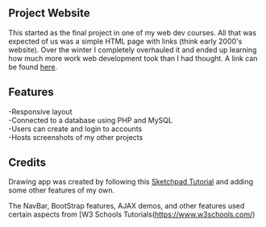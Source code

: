 ## Project Website
This started as the final project in one of my web dev courses. All that was expected of us was a simple HTML page with links (think early 2000's website). Over the winter I completely overhauled it and ended up learning how much more work web development took than I had thought. A link can be found [here](krishanhewitt.ca).  

## Features
-Responsive layout  
-Connected to a database using PHP and MySQL  
-Users can create and login to accounts  
-Hosts screenshots of my other projects  

## Credits
Drawing app was created by following this [Sketchpad Tutorial](https://zipso.net/a-simple-touchscreen-sketchpad-using-javascript-and-html5/) and adding some other features of my own.  

The NavBar, BootStrap features, AJAX demos, and other features used certain aspects from [W3 Schools Tutorials(https://www.w3schools.com/)  
